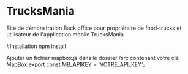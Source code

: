 # TrucksMania
Site de démonstration
Back office pour propriétaire de food-trucks et utilisateur de l'application mobile TrucksMania

#Installation
npm install

Ajouter un fichier mapbox.js dans le dossier /src contenant votre clé MapBox
export const MB_APIKEY = 'VOTRE_API_KEY';